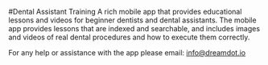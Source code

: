 #Dental Assistant Training
A rich mobile app that provides educational lessons and videos for beginner dentists and dental assistants.  The mobile app provides lessons that are indexed and searchable, and includes images and videos of real dental procedures and how to execute them correctly.

For any help or assistance with the app please email: info@dreamdot.io

